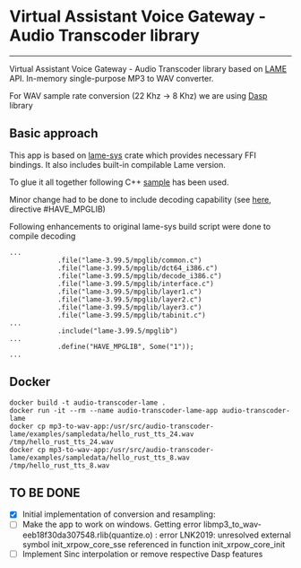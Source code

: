 # Virtual Assistant Voice Gateway - Audio Transcoder library

---
Virtual Assistant Voice Gateway - Audio Transcoder library based on [LAME](https://en.wikipedia.org/wiki/LAME) API. In-memory single-purpose MP3 to WAV converter.

For WAV sample rate conversion (22 Khz -> 8 Khz) we are using [Dasp](https://crates.io/crates/dasp) library

## Basic approach
This app is based on [lame-sys](https://crates.io/crates/lame-sys) crate which provides necessary FFI bindings. It also includes built-in compilable Lame version.

To glue it all together following C++ [sample](https://github.com/zyfu0000/lameHelper) has been used.

Minor change had to be done to include decoding capability (see [here](https://github.com/gypified/libmp3lame/blob/master/INSTALL), directive #HAVE_MPGLIB)

Following enhancements to original lame-sys build script were done to compile decoding
```
...
            .file("lame-3.99.5/mpglib/common.c")
            .file("lame-3.99.5/mpglib/dct64_i386.c")
            .file("lame-3.99.5/mpglib/decode_i386.c")
            .file("lame-3.99.5/mpglib/interface.c")
            .file("lame-3.99.5/mpglib/layer1.c")
            .file("lame-3.99.5/mpglib/layer2.c")
            .file("lame-3.99.5/mpglib/layer3.c")
            .file("lame-3.99.5/mpglib/tabinit.c")
...
            .include("lame-3.99.5/mpglib")
...
            .define("HAVE_MPGLIB", Some("1"));
...
```
## Docker
```
docker build -t audio-transcoder-lame .
docker run -it --rm --name audio-transcoder-lame-app audio-transcoder-lame
docker cp mp3-to-wav-app:/usr/src/audio-transcoder-lame/examples/sampledata/hello_rust_tts_24.wav /tmp/hello_rust_tts_24.wav
docker cp mp3-to-wav-app:/usr/src/audio-transcoder-lame/examples/sampledata/hello_rust_tts_8.wav /tmp/hello_rust_tts_8.wav
```

## TO BE DONE
- [x] Initial implementation of conversion and resampling:
- [ ] Make the app to work on windows. Getting error libmp3_to_wav-eeb18f30da307548.rlib(quantize.o) : error LNK2019: unresolved external symbol init_xrpow_core_sse referenced in function init_xrpow_core_init
- [ ] Implement Sinc interpolation or remove respective Dasp features